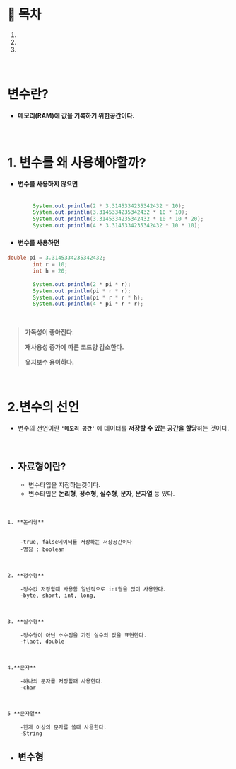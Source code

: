 # 🔖 목차

1.
2.
3.

<br/>

# 변수란?

- #### 메모리(RAM)에 값을 기록하기 위한공간이다.

<br/>

# 1. 변수를 왜 사용해야할까?

- #### 변수를 사용하지 않으면

```java
  
		System.out.println(2 * 3.3145334235342432 * 10);
		System.out.println(3.3145334235342432 * 10 * 10);
		System.out.println(3.3145334235342432 * 10 * 10 * 20);
		System.out.println(4 * 3.3145334235342432 * 10 * 10);
```

- #### 변수를 사용하면

```java
double pi = 3.3145334235342432;
		int r = 10;
		int h = 20;
		
		System.out.println(2 * pi * r);
		System.out.println(pi * r * r);
		System.out.println(pi * r * r * h);
		System.out.println(4 * pi * r * r);
```
<br>
 
 > **가독성이 좋아진다.**
 > 
 > **재사용성 증가에 따른 코드양 감소한다.**
 > 
 > **유지보수 용이하다.**

<br/>

# 2.변수의 선언

- 변수의 선언이란 <code><strong>'메모리 공간'</strong></code> 에 데이터를 **저장할 수 있는 공간을 할당**하는 것이다.

<br/>

- ## 자료형이란?

	- 변수타입을 지정하는것이다.
	- 변수타입은 **논리형**, **정수형**, **실수형**, **문자**, **문자열** 등 있다.

<br/>


	1. **논리형**	


		-true, false데이터를 저장하는 저장공간이다
		-명칭 : boolean
		
		
		
	2. **정수형**

		-정수값 저장할때 사용함 일반적으로 int형을 많이 사용한다.
		-byte, short, int, long,
		
		
	
	3. **실수형**

		-정수형이 아닌 소수점을 가진 실수의 값을 표현한다.
		-flaot, double 
		
		
		
	4.**문자**

		-하나의 문자를 저장할때 사용한다.
		-char
		
		
	
	5 **문자열**
	
		-한개 이상의 문자를 쓸때 사용한다.
		-String
		
		
		
		
		
- ## 변수형
		
	

		
		
	
		

		
	


          
   

